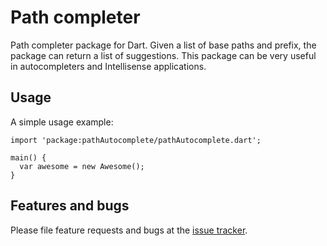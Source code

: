 # Path completer

Path completer package for Dart. Given a list of base paths and prefix, the package
can return a list of suggestions. This package can be very useful in autocompleters
and Intellisense applications.

## Usage

A simple usage example:

    import 'package:pathAutocomplete/pathAutocomplete.dart';

    main() {
      var awesome = new Awesome();
    }

## Features and bugs

Please file feature requests and bugs at the [issue tracker][tracker].

[tracker]: http://example.com/issues/replaceme
